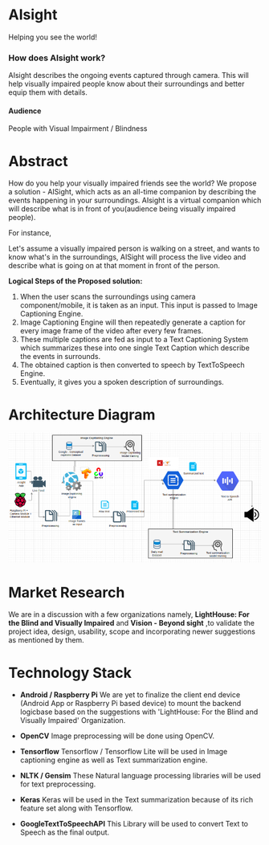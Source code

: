 # **AIsight**
Helping you see the world!



### **How does AIsight work?**
AIsight describes the ongoing events captured through camera. This will help visually impaired people know about their surroundings and better equip them with details.

#### **Audience**
People with Visual Impairment / Blindness

# **Abstract**
How do you help your visually impaired friends see the world? We propose a solution - AISight, which acts as an all-time companion by describing the events happening in your surroundings.
AIsight is a virtual companion which will describe what is in front of you(audience being visually impaired people).

For instance,

Let's assume a visually impaired person is walking on a street, and wants to know what's in the surroundings, AISight will process the live video and describe what is going on at that moment in front of the person.

**Logical Steps of the Proposed solution:**

1. When the user scans the surroundings using camera component/mobile, it is taken as an input. This input is passed to Image Captioning Engine.
2. Image Captioning Engine will then repeatedly generate a caption for every image frame of the video after every few frames.
3. These multiple captions are fed as input to a Text Captioning System which summarizes these into one single Text Caption which describe the events in surrounds.
4. The obtained caption is then converted to speech by TextToSpeech Engine.
5. Eventually, it gives you a spoken description of surroundings.	

# **Architecture Diagram**

<img src="Images/272project.png"/>

# **Market Research**

We are in a discussion with a few organizations namely, **LightHouse: For the Blind and Visually Impaired** and **Vision - Beyond sight** ,to validate the project idea, design, usability, scope and incorporating newer suggestions as mentioned by them. 

# **Technology Stack**

* **Android / Raspberry Pi**
We are yet to finalize the client end device (Android App or Raspberry Pi based device) to mount the backend logicbase based on the suggestions with 'LightHouse: For the Blind and Visually Impaired' Organization.

* **OpenCV**
Image preprocessing will be done using OpenCV.

* **Tensorflow**
Tensorflow / Tensorflow Lite will be used in Image captioning engine as well as Text summarization engine.

* **NLTK / Gensim**
These Natural language processing libraries will be used for text preprocessing.

* **Keras**
Keras will be used in the Text summarization because of its rich feature set along with Tensorflow.

* **GoogleTextToSpeechAPI**
This Library will be used to convert Text to Speech as the final output.
